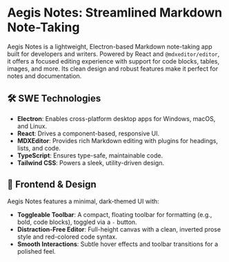 # Aegis Notes: Streamlined Markdown Note-Taking

Aegis Notes is a lightweight, Electron-based Markdown note-taking app built for developers and writers. Powered by React and `@mdxeditor/editor`, it offers a focused editing experience with support for code blocks, tables, images, and more. Its clean design and robust features make it perfect for notes and documentation.

## 🛠️ SWE Technologies

- **Electron**: Enables cross-platform desktop apps for Windows, macOS, and Linux.
- **React**: Drives a component-based, responsive UI.
- **MDXEditor**: Provides rich Markdown editing with plugins for headings, lists, and code.
- **TypeScript**: Ensures type-safe, maintainable code.
- **Tailwind CSS**: Powers a sleek, utility-driven design.

## 🎨 Frontend & Design

Aegis Notes features a minimal, dark-themed UI with:
- **Toggleable Toolbar**: A compact, floating toolbar for formatting (e.g., bold, code blocks), toggled via a `-` button.
- **Distraction-Free Editor**: Full-height canvas with a clean, inverted prose style and red-colored code syntax.
- **Smooth Interactions**: Subtle hover effects and toolbar transitions for a polished feel.
